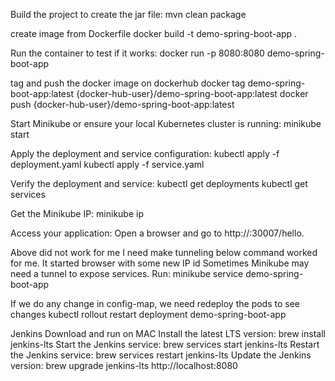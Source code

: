 Build the project to create the jar file:
mvn clean package

create image from Dockerfile
docker build -t demo-spring-boot-app .

Run the container to test if it works:
docker run -p 8080:8080 demo-spring-boot-app

tag and push the docker image on dockerhub
docker tag demo-spring-boot-app:latest {docker-hub-user}/demo-spring-boot-app:latest
docker push {docker-hub-user}/demo-spring-boot-app:latest

Start Minikube or ensure your local Kubernetes cluster is running:
minikube start

Apply the deployment and service configuration:
kubectl apply -f deployment.yaml
kubectl apply -f service.yaml

Verify the deployment and service:
kubectl get deployments
kubectl get services

Get the Minikube IP:
minikube ip

Access your application:
Open a browser and go to http://<minikube-ip>:30007/hello.

Above did not work for me I need make tunneling below command worked for me. It started browser with some new IP id
Sometimes Minikube may need a tunnel to expose services. Run:
minikube service demo-spring-boot-app

If we do any change in config-map, we need redeploy the pods to see changes
kubectl rollout restart deployment demo-spring-boot-app

Jenkins Download and run on MAC
Install the latest LTS version: brew install jenkins-lts
Start the Jenkins service: brew services start jenkins-lts
Restart the Jenkins service: brew services restart jenkins-lts
Update the Jenkins version: brew upgrade jenkins-lts
http://localhost:8080